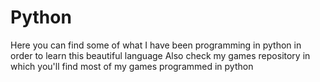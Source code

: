 # Python
Here you can find some of what I have been programming in python in order to learn this beautiful language
Also check my games repository in which you'll find most of my games programmed in python
